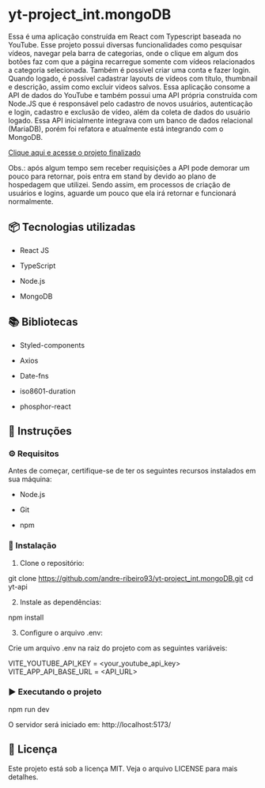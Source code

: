 # yt-project_int.mongoDB

Essa é uma aplicação construída em React com Typescript baseada no YouTube. Esse projeto possui diversas funcionalidades como pesquisar vídeos, navegar pela barra de categorias, onde o clique em algum dos botões faz com que a página recarregue somente com vídeos relacionados a categoria selecionada. Também é possível criar uma conta e fazer login. Quando logado, é possível cadastrar layouts de vídeos com título, thumbnail e descrição, assim como excluir videos salvos. Essa aplicação consome a API de dados do YouTube e também possui uma API própria construída com Node.JS que é responsável pelo cadastro de novos usuários, autenticação e login, cadastro e exclusão de vídeo, além da coleta de dados do usuário logado. Essa API inicialmente integrava com um banco de dados relacional (MariaDB), porém foi refatora e atualmente está integrando com o MongoDB.

[Clique aqui e acesse o projeto finalizado](http://yt-project-int-mongo-db.vercel.app)

Obs.: após algum tempo sem receber requisições a API pode demorar um pouco para retornar, pois entra em stand by devido ao plano de hospedagem que utilizei. Sendo assim, em processos de criação de usuários e logins, aguarde um pouco que ela irá retornar e funcionará normalmente.


## 📦 Tecnologias utilizadas

  - React JS

  - TypeScript
  
  - Node.js

  - MongoDB

## 📚 Bibliotecas

  - Styled-components

  - Axios

  - Date-fns

  - iso8601-duration

  - phosphor-react



## 📝 Instruções

### ⚙️ Requisitos

Antes de começar, certifique-se de ter os seguintes recursos instalados em sua máquina:

  - Node.js

  - Git

  - npm


### 🚀 Instalação

1. Clone o repositório:

  git clone https://github.com/andre-ribeiro93/yt-project_int.mongoDB.git
  cd yt-api

2. Instale as dependências:

  npm install

3. Configure o arquivo .env:

Crie um arquivo .env na raiz do projeto com as seguintes variáveis:

  VITE_YOUTUBE_API_KEY = <your_youtube_api_key>
  VITE_APP_API_BASE_URL = <API_URL>


### ▶️ Executando o projeto

  npm run dev

O servidor será iniciado em: http://localhost:5173/


## 📄 Licença

Este projeto está sob a licença MIT. Veja o arquivo LICENSE para mais detalhes.